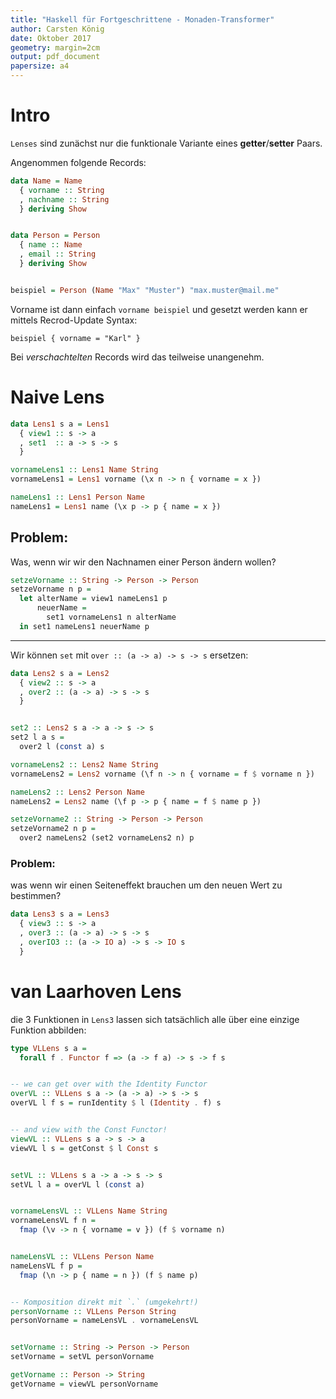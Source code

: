 ```yaml
---
title: "Haskell für Fortgeschrittene - Monaden-Transformer"
author: Carsten König
date: Oktober 2017
geometry: margin=2cm
output: pdf_document
papersize: a4
---
```


# Intro
`Lenses` sind zunächst nur die funktionale Variante eines **getter**/**setter** Paars.

Angenommen folgende Records:

```haskell
data Name = Name
  { vorname :: String
  , nachname :: String
  } deriving Show


data Person = Person
  { name :: Name
  , email :: String
  } deriving Show


beispiel = Person (Name "Max" "Muster") "max.muster@mail.me"
```

Vorname ist dann einfach `vorname beispiel` und gesetzt werden kann er mittels Recrod-Update Syntax:

    beispiel { vorname = "Karl" }
   
Bei *verschachtelten* Records wird das teilweise unangenehm.

# Naive Lens
```haskell
data Lens1 s a = Lens1
  { view1 :: s -> a
  , set1  :: a -> s -> s
  }

vornameLens1 :: Lens1 Name String
vornameLens1 = Lens1 vorname (\x n -> n { vorname = x })

nameLens1 :: Lens1 Person Name
nameLens1 = Lens1 name (\x p -> p { name = x })
```

## Problem:
Was, wenn wir wir den Nachnamen einer Person ändern wollen?

```haskell
setzeVorname :: String -> Person -> Person
setzeVorname n p =
  let alterName = view1 nameLens1 p
      neuerName =
        set1 vornameLens1 n alterName
  in set1 nameLens1 neuerName p
```

---

Wir können `set` mit `over :: (a -> a) -> s -> s` ersetzen:

```haskell
data Lens2 s a = Lens2
  { view2 :: s -> a
  , over2 :: (a -> a) -> s -> s
  }


set2 :: Lens2 s a -> a -> s -> s
set2 l a s =
  over2 l (const a) s

vornameLens2 :: Lens2 Name String
vornameLens2 = Lens2 vorname (\f n -> n { vorname = f $ vorname n })

nameLens2 :: Lens2 Person Name
nameLens2 = Lens2 name (\f p -> p { name = f $ name p })

setzeVorname2 :: String -> Person -> Person
setzeVorname2 n p =
  over2 nameLens2 (set2 vornameLens2 n) p
```

### Problem:
was wenn wir einen Seiteneffekt brauchen um den neuen Wert zu bestimmen?

```haskell
data Lens3 s a = Lens3
  { view3 :: s -> a
  , over3 :: (a -> a) -> s -> s
  , overIO3 :: (a -> IO a) -> s -> IO s
  }
```

# van Laarhoven Lens
die 3 Funktionen in `Lens3` lassen sich tatsächlich alle über eine einzige
Funktion abbilden:

```haskell
type VLLens s a =
  forall f . Functor f => (a -> f a) -> s -> f s


-- we can get over with the Identity Functor
overVL :: VLLens s a -> (a -> a) -> s -> s
overVL l f s = runIdentity $ l (Identity . f) s


-- and view with the Const Functor!
viewVL :: VLLens s a -> s -> a
viewVL l s = getConst $ l Const s


setVL :: VLLens s a -> a -> s -> s
setVL l a = overVL l (const a)


vornameLensVL :: VLLens Name String
vornameLensVL f n =
  fmap (\v -> n { vorname = v }) (f $ vorname n)


nameLensVL :: VLLens Person Name
nameLensVL f p =
  fmap (\n -> p { name = n }) (f $ name p)


-- Komposition direkt mit `.` (umgekehrt!)
personVorname :: VLLens Person String
personVorname = nameLensVL . vornameLensVL


setVorname :: String -> Person -> Person
setVorname = setVL personVorname

getVorname :: Person -> String
getVorname = viewVL personVorname
```
